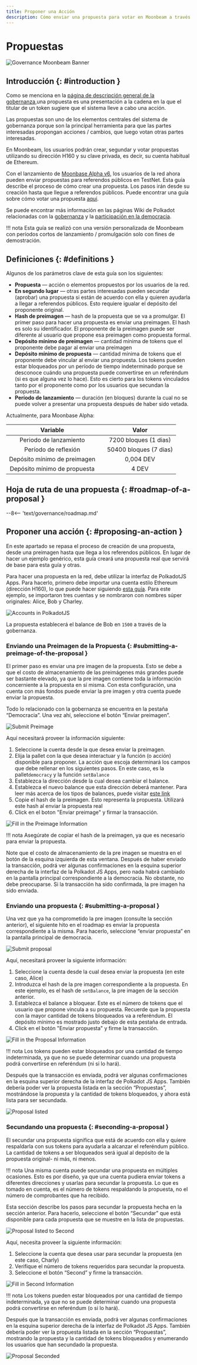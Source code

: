 ```yaml
---
title: Proponer una Acción
description: Cómo enviar una propuesta para votar en Moonbeam a través de funciones de gobernanza
---
```


# Propuestas

![Governance Moonbeam Banner](/images/governance/governance-proposal-banner.png)

## Introducción {: #introduction } 

Como se menciona en la [página de descripción general de la gobernanza](/governance/overview/#definitions),una propuesta es una presentación a la cadena en la que el titular de un token sugiere que el sistema lleve a cabo una acción.

Las propuestas son uno de los elementos centrales del sistema de gobernanza porque son la principal herramienta para que las partes interesadas propongan acciones / cambios, que luego votan otras partes interesadas.

En Moonbeam, los usuarios podrán crear, segundar y votar propuestas utilizando su dirección H160 y su clave privada, es decir, su cuenta habitual de Ethereum.

Con el lanzamiento de [Moonbase Alpha v6](https://github.com/PureStake/moonbeam/releases/tag/v0.6.0),  los usuarios de la red ahora pueden enviar propuestas para referendos públicos en TestNet. Esta guía describe el proceso de cómo crear una propuesta. Los pasos irán desde su creación hasta que llegue a referendos públicos. Puede encontrar una guía sobre cómo votar una propuesta [aquí](/governance/voting/).

Se puede encontrar más información en las páginas Wiki de Polkadot relacionadas con la [gobernanza](https://wiki.polkadot.network/docs/learn-governance#council) y la [participación en la democracia](https://wiki.polkadot.network/docs/maintain-guides-democracy).

!!! nota
   Esta guía se realizó con una versión personalizada de Moonbeam con períodos cortos de lanzamiento / promulgación solo con fines de demostración.

## Definiciones {: #definitions } 

Algunos de los parámetros clave de esta guía son los siguientes:

 - **Propuesta** — acción o elementos propuestos por los usuarios de la red.
 - **En segundo lugar** —  otras partes interesadas pueden secundar (aprobar) una propuesta si están de acuerdo con ella y quieren ayudarla a llegar a referendos públicos. Esto requiere igualar el depósito del proponente original.
 - **Hash de preimagen** —  hash de la propuesta que se va a promulgar. El primer paso para hacer una propuesta es enviar una preimagen. El hash es solo su identificador. El proponente de la preimagen puede ser diferente al usuario que propone esa preimagen como propuesta formal.
 - **Depósito mínimo de preimagen** —  cantidad mínima de tokens que el proponente debe pagar al enviar una preimagen
 - **Depósito mínimo de propuesta** — cantidad mínima de tokens que el proponente debe vincular al enviar una propuesta. Los tokens pueden estar bloqueados por un período de tiempo indeterminado porque se desconoce cuándo una propuesta puede convertirse en un referéndum (si es que alguna vez lo hace). Esto es cierto para los tokens vinculados tanto por el proponente como por los usuarios que secundan la propuesta.
 - **Período de lanzamiento** — duración (en bloques) durante la cual no se puede volver a presentar una propuesta después de haber sido vetada.

Actualmente, para Moonbase Alpha:

|         Variable         |     |                                                          Valor                                                          |
| :----------------------: | :-: | :---------------------------------------------------------------------------------------------------------------------: |
|     Periodo de lanzamiento       |     | 7200 bloques (1 dias) |
|     Período de reflexión      |     |   50400 bloques (7 dias)   |
| Depósito mínimo de preimagen |     |                                 0,004 DEV                                  |
| Depósito mínimo de propuesta |     |                                   4 DEV                                     |

## Hoja de ruta de una propuesta {: #roadmap-of-a-proposal } 

--8<-- 'text/governance/roadmap.md'

## Proponer una acción {: #proposing-an-action } 

En este apartado se repasa el proceso de creación de una propuesta, desde una preimagen hasta que llega a los referendos públicos. En lugar de hacer un ejemplo genérico, esta guía creará una propuesta real que servirá de base para esta guía y otras.

Para hacer una propuesta en la red, debe utilizar la interfaz de PolkadotJS Apps. Para hacerlo, primero debe importar una cuenta estilo Ethereum (dirección H160), lo que puede hacer siguiendo [esta guía](/integrations/wallets/polkadotjs/#creating-or-importing-an-h160-account). Para este ejemplo, se importaron tres cuentas y se nombraron con nombres súper originales: Alice, Bob y Charley.

![Accounts in PolkadotJS](/images/governance/governance-proposal-1.png)

La propuesta establecerá el balance de Bob en `1500` a través de la gobernanza.

### Enviando una Preimagen de la Propuesta {: #submitting-a-preimage-of-the-proposal } 

El primer paso es enviar una pre imagen de la propuesta. Esto se debe a que el costo de almacenamiento de las preimágenes más grandes puede ser bastante elevado, ya que la pre imagen contiene toda la información concerniente a la propuesta en sí misma. Con esta configuración, una cuenta con más fondos puede enviar la pre imagen y otra cuenta puede enviar la propuesta.

Todo lo relacionado con la gobernanza se encuentra en la pestaña “Democracia”. Una vez ahí, seleccione el botón “Enviar preimagen”.

![Submit Preimage](/images/governance/governance-proposal-2.png)

Aquí necesitará proveer la información siguiente:

 1. Seleccione la cuenta desde la que desea enviar la preimagen.
 2. Elija la pallet con la que desea interactuar y la función (o acción) disponible para proponer. La acción que escoja determinará los campos que debe rellenar en los siguientes pasos. En este caso, es la pallet`democracy` y la función `setBalance` 
 3. Establezca la dirección desde la cual desea cambiar el balance.
 4. Establezca el nuevo balance que esta dirección deberá mantener. Para leer más acerca de los tipos de balances, puede visitar [este link](https://wiki.polkadot.network/docs/build-protocol-info#free-vs-reserved-vs-locked-vs-vesting-balance)
 5. Copie el hash de la preimagen. Esto representa la propuesta. Utilizará este hash al enviar la propuesta real
 6. Click en el boton "Enviar preimage" y firmar la transacción.

![Fill in the Preimage Information](/images/governance/governance-proposal-3.png)

!!! nota
    Asegúrate de copiar el hash de la preimagen, ya que es necesario para enviar la propuesta.

Note que el costo de almacenamiento de la pre imagen se muestra en el botón de la esquina izquierda de esta ventana. Después de haber enviado la transacción, podrá ver algunas confirmaciones en la esquina superior derecha de la interfaz de la Polkadot JS Apps, pero nada habrá cambiado en la pantalla principal correspondiente a la democracia. No obstante, no debe preocuparse. Si la transacción ha sido confirmada, la pre imagen ha sido enviada.

### Enviando una propuesta {: #submitting-a-proposal } 

Una vez que ya ha comprometido la pre imagen (consulte la sección anterior), el siguiente hito en el roadmap es enviar la propuesta correspondiente a la misma. Para hacerlo, seleccione “enviar propuesta” en la pantalla principal de democracia.

![Submit proposal](/images/governance/governance-proposal-4.png)

Aquí, necesitará proveer la siguiente información:

 1. Seleccione la cuenta desde la cual desea enviar la propuesta (en este caso, Alice)
 2. Introduzca el hash de la pre imagen correspondiente a la propuesta. En este ejemplo, es el hash de  `setBalance`, la pre imagen de la sección anterior.
 3. Establezca el balance a bloquear. Este es el número de tokens que el usuario que propone vincula a su propuesta. Recuerde que la propuesta con la mayor cantidad de tokens bloqueados va a referéndum. El depósito mínimo es mostrado justo debajo de esta pestaña de entrada.
 4. Click en el botón "Enviar propuesta" y firme la transacción.

![Fill in the Proposal Information](/images/governance/governance-proposal-5.png)

!!! nota
    Los tokens pueden estar bloqueados por una cantidad de tiempo indeterminada, ya que no se puede determinar cuando una propuesta podrá convertirse en referéndum (ni si lo hará).

Después que la transacción es enviada, podrá ver algunas confirmaciones en la esquina superior derecha de la interfaz de Polkadot JS Apps. También debería poder ver la propuesta listada en la sección “Propuestas”, mostrándose la propuesta y la cantidad de tokens bloqueados, y ahora está lista para ser secundada.

![Proposal listed](/images/governance/governance-proposal-6.png)

### Secundando una propuesta {: #seconding-a-proposal } 

El secundar una propuesta significa que está de acuerdo con ella y quiere respaldarla con sus tokens para ayudarla a alcanzar el referéndum público. La cantidad de tokens a ser bloqueados será igual al depósito de la propuesta original- ni más, ni menos.

!!! nota
    Una misma cuenta puede secundar una propuesta en múltiples ocasiones. Esto es por diseño, ya que una cuenta pudiera enviar tokens a diferentes direcciones y usarlas para secundar la propuesta. Lo que es tomado en cuenta, es el número de tokens respaldando la propuesta, no el número de comprobantes que ha recibido.

Esta sección describe los pasos para secundar la propuesta hecha en la sección anterior. Para hacerlo, seleccione el botón “Secundar” que está disponible para cada propuesta que se muestre en la lista de propuestas. 

![Proposal listed to Second](/images/governance/governance-proposal-7.png)

Aquí, necesita proveer la siguiente información:

 1. Seleccione la cuenta que desea usar para secundar la propuesta (en este caso, Charly)
 2. Verifique el número de tokens requeridos para secundar la propuesta.
 3. Seleccione el botón “Second” y firme la transacción.

![Fill in Second Information](/images/governance/governance-proposal-8.png)

!!! nota
Los tokens pueden estar bloqueados por una cantidad de tiempo indeterminada, ya que no se puede determinar cuando una propuesta podrá convertirse en referéndum (o si lo hará).

Después que la transacción es enviada, podrá ver algunas confirmaciones en la esquina superior derecha de la interfaz de Polkadot JS Apps. También debería poder ver la propuesta listada en la sección “Propuestas”, mostrando la propuesta y la cantidad de tokens bloqueados y enumerando los usuarios que han secundado la propuesta.

![Proposal Seconded](/images/governance/governance-proposal-9.png)


